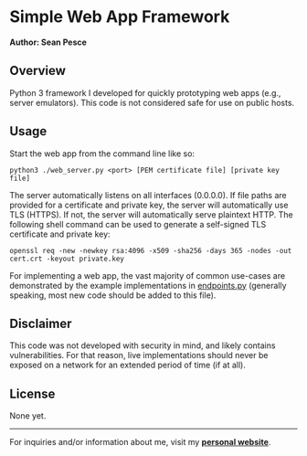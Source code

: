 # Simple Web App Framework  

**Author: Sean Pesce**  

## Overview  

Python 3 framework I developed for quickly prototyping web apps (e.g., server emulators). This code is not considered safe for use on public hosts.  

## Usage  

Start the web app from the command line like so:

```
python3 ./web_server.py <port> [PEM certificate file] [private key file]
```

The server automatically listens on all interfaces (0.0.0.0). If file paths are provided for a certificate and private key, the server will automatically use TLS (HTTPS). If not, the server will automatically serve plaintext HTTP. The following shell command can be used to generate a self-signed TLS certificate and private key:

```
openssl req -new -newkey rsa:4096 -x509 -sha256 -days 365 -nodes -out cert.crt -keyout private.key
```

For implementing a web app, the vast majority of common use-cases are demonstrated by the example implementations in [endpoints.py](https://github.com/SeanPesce/Simple-Web-App-Framework/blob/main/endpoints.py) (generally speaking, most new code should be added to this file).  

## Disclaimer  

This code was not developed with security in mind, and likely contains vulnerabilities. For that reason, live implementations should never be exposed on a network for an extended period of time (if at all).

## License  

None yet.  

---------------------------------------------

For inquiries and/or information about me, visit my **[personal website](https://SeanPesce.github.io)**.  
